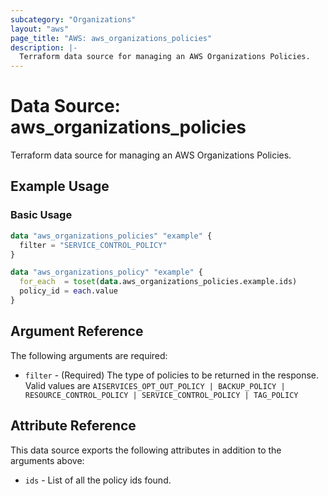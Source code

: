 ```yaml
---
subcategory: "Organizations"
layout: "aws"
page_title: "AWS: aws_organizations_policies"
description: |-
  Terraform data source for managing an AWS Organizations Policies.
---
```


# Data Source: aws_organizations_policies

Terraform data source for managing an AWS Organizations Policies.

## Example Usage

### Basic Usage

```terraform
data "aws_organizations_policies" "example" {
  filter = "SERVICE_CONTROL_POLICY"
}

data "aws_organizations_policy" "example" {
  for_each  = toset(data.aws_organizations_policies.example.ids)
  policy_id = each.value
}
```

## Argument Reference

The following arguments are required:

* `filter` - (Required) The type of policies to be returned in the response. Valid values are `AISERVICES_OPT_OUT_POLICY | BACKUP_POLICY | RESOURCE_CONTROL_POLICY | SERVICE_CONTROL_POLICY | TAG_POLICY`

## Attribute Reference

This data source exports the following attributes in addition to the arguments above:

* `ids` - List of all the policy ids found.
